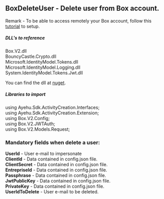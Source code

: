 ## BoxDeleteUser - Delete user from Box account.

Remark - To be able to access remotely your Box account, follow this [tutorial](https://developer.box.com/docs/setting-up-a-jwt-app) to setup.  

##### DLL's to reference
Box.V2.dll  
BouncyCastle.Crypto.dll  
Microsoft.IdentityModel.Tokens.dll  
Microsoft.IdentityModel.Logging.dll  
System.IdentityModel.Tokens.Jwt.dll  

You can find the dll at [nuget](https://www.nuget.org/packages/Box.V2/).  

##### Libraries to import
using Ayehu.Sdk.ActivityCreation.Interfaces;  
using Ayehu.Sdk.ActivityCreation.Extension;  
using Box.V2.Config;  
using Box.V2.JWTAuth;  
using Box.V2.Models.Request;  

### Mandatory fields when delete a user:
**UserId**				- User e-mail to impersonate  
**ClientId**			- Data contained in config.json file.  
**ClientSecret**		- Data contained in config.json file.  
**EntrepriseId**		- Data contained in config.json file.  
**Passphrase**			- Data contained in config.json file.  
**JwtPublicKey**		- Data contained in config.json file.  
**PrivateKey**			- Data contained in config.json file.  
**UserIdToDelete**		- User e-mail to be deleted.  
